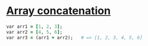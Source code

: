 [1]: http://rosettacode.org/wiki/Array_concatenation

# [Array concatenation][1]

```ruby
var arr1 = [1, 2, 3];
var arr2 = [4, 5, 6];
var arr3 = (arr1 + arr2);   # => [1, 2, 3, 4, 5, 6]
```